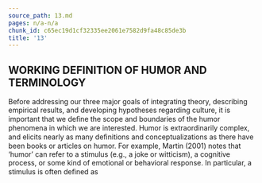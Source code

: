 ```yaml
---
source_path: 13.md
pages: n/a-n/a
chunk_id: c65ec19d1cf32335ee2061e7582d9fa48c85de3b
title: '13'
---
```

## WORKING DEFINITION OF HUMOR AND TERMINOLOGY

Before addressing our three major goals of integrating theory, describing empirical results, and developing hypotheses regarding culture, it is important that we deﬁne the scope and boundaries of the humor phenomena in which we are interested. Humor is extraordinarily complex, and elicits nearly as many deﬁnitions and conceptualizations as there have been books or articles on humor. For example, Martin (2001) notes that ‘humor’ can refer to a stimulus (e.g., a joke or witticism), a cognitive process, or some kind of emotional or behavioral response. In particular, a stimulus is often deﬁned as
